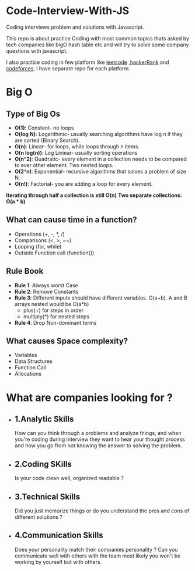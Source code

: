 # Code-Interview-With-JS
Coding interviews problem and solutions with Javascript.

This repo is about practice Coding with most common topics thats asked by tech companies like bigO hash table etc and will try to solve some company questions with javascript.

I also practice coding in few platform like [leetcode](https://github.com/SohanR/LeetCode-solution) ,[hackerRank](https://github.com/SohanR/HackerRank) and [codeforces](https://github.com/SohanR/codeforces), i have separate repo for each platform.


# Big O

## Type of Big Os

- **O(1)**: Constant- no loops
- **O(log N)**: Logarithmic- usually searching algorithms have log n if they are sorted (Binary Search).
- **O(n)**: Linear- for loops, while loops through n items.
- **O(n log(n))**: Log Liniear- usually sorting operations
- **O(n^2)**: Quadratic- every element in a collection needs to be compared to ever other element. Two
nested loops.
- **O(2^n)**: Exponential- recursive algorithms that solves a problem of size N.
- **O(n!)**: Factorial- you are adding a loop for every element.

**Iterating through half a collection is still O(n)**
**Two separate collections: O(a * b)**

## What can cause time in a function?

- Operations (+, -, *, /)
- Comparisons (<, >, ==)
- Looping (for, while)
- Outside Function call (function())

## Rule Book

- **Rule 1**: Always worst Case
- **Rule 2**: Remove Constants
- **Rule 3**: Different inputs should have different variables. O(a+b). A and B arrays nested would be
O(a*b)
    - plus(+) for steps in order
    - multiply(*) for nested steps
- **Rule 4**: Drop Non-dominant terms

## What causes Space complexity?

- Variables
- Data Structures
- Function Call
- Allocations



# What are companies looking for ?

- ## 1.Analytic Skills

    How can you think through a problems and analyze things, and when you're coding during interview they want to hear your thought process and how you go from not knowing the answer to solving the problem.
- ## 2.Coding SKills

    Is your code clean well, organized readable ?
- ## 3.Technical Skills

    Did you just memorize things or do you understand the pros and cons of different solutions ?

- ## 4.Communication Skills

    Does your personality match their companies personality ? Can you communicate well with others with the team most likely you won't be working by yourself but with others.